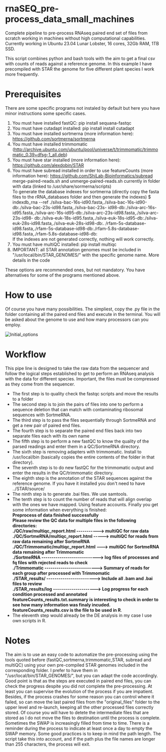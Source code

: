 # rnaSEQ_pre-process_data_small_machines
Complete pipeline to pre-process RNAseq paired end set of files from scratch working in machines without high computational capabilities. Currently working in Ubuntu 23.04 Lunar Lobster, 16 cores, 32Gb RAM, 1TB SSD. <br/>

This script combines python and bash tools with the aim to get a final csv with counts of reads against a reference genome. In this example I have precompiled with STAR the genome for five different plant species I work more frequently.

# Prerequisites
There are some specific programs not instaled by default but here you have minor instructions some specific cases.

1) You must have installed fastQC: pip install sequana-fastqc
2) You must have cutadapt installed: pip install install cutadapt
3) You must have installed sortmerna (more information here): https://github.com/sortmerna/sortmerna
4) You must have installed trimmomatic (http://archive.ubuntu.com/ubuntu/pool/universe/t/trimmomatic/trimmomatic_0.39+dfsg-1_all.deb)
5) You must have star installed (more information here): https://github.com/alexdobin/STAR
6) You must have subread installed in order to use featureCounts (more information here): https://github.com/ShiLab-Bioinformatics/subread
merge-paired-reads.sh and unmerge-paired-reads.sh currently in folder with data (linked to /usr/share/sormerna/scripts)<br />
To generate the database indexes for sortmerna (directly copy the fasta files to the rRNA_databases folder and then generate the indexes)
$ indexdb_rna --ref ./silva-bac-16s-id90.fasta,./silva-bac-16s-id90-db:./silva-bac-23s-id98.fasta,./silva-bac-23s- id98-db:./silva-arc-16s-id95.fasta,./silva-arc-16s-id95-db:./silva-arc-23s-id98.fasta,./silva-arc-23s-id98- db:./silva-euk-18s-id95.fasta,./silva-euk-18s-id95-db:./silva-euk-28s-id98.fasta,./silva-euk-28s-id98-db:. /rfam-5s-database-id98.fasta,./rfam-5s-database-id98-db:./rfam-5.8s-database-id98.fasta,./rfam-5.8s-database-id98-db: <br />
If the indexes are not generated correctly, nothing will work correctly.
7) You must have multiQC installed: pip install multiqc
8) IMPORTANT: all STAR annotation genomes must be included in "/usr/local/bin/STAR_GENOMES/" with the specific genome name. More details in the code

These options are recommended ones, but not mandatory. You have alternatives for some of the programs mentioned above.

# How to use
Of course you have many possibilities. The simpliest, copy the .py file in the folder containing all the paired end files and execute in the terminal. You will be asked about the genome to use and how many processors can you employ.<br/>

![Initial_options](https://github.com/dlazarogi/rnaSEQ_pre-process_data_small_machines/assets/77571239/488e5d05-0c1c-493b-9d45-1a888333c4cd)

# Workflow
This pipe line is designed to take the raw data from the sequencer and follow the logical steps established to get to perform an RNAseq analysis with the data
for different species. Important, the files must be compressed as they come from the sequencer.<br />

* The first step is to quality check the fastqc scripts and move the results to a folder
* The second step is to join the pairs of files into one to perform a sequence deletion that can match with contaminating ribosomal sequences with SortmeRNA.
* The third step is to pass the files sequentially through SortmeRNA and get a new pair of paired end files.
* The fourth step is to separate the paired end files back into two separate files each with its own name
* The fifth step is to perform a new fastQC to know the quality of the parsed readings and enter them in a QC/SortmeRNA directory.
* The sixth step is removing adapters with trimmomatic. Install to /usr/local/bin (basically copies the entire contents of the folder in that directory).
* The seventh step is to do new fastQC for the trimmomatic output and enter the results in the QC/trimmomatic directory.
* The eighth step is the annotation of the STAR sequences against the reference genome. If you have it installed you don't need to have ../STAR/source/
* The ninth step is to generate .bai files. We use samtools.
* The tenth step is to count the number of reads that will align overlap with the ones we have mapped. Using feature accounts. Finally you get some information when everything is finished:<br/>
**Preprocess of data finished successfully<br/>
Please review the QC data for multiple files in the following directories:<br/>
./QC/raw/multiqc_report.html -----------> multiQC for raw data<br/>
./QC/SortmeRNA/multiqc_report.html -----> multiQC for reads from raw data remaining after SortmeRNA<br/>
./QC/Trimmomatic/multiqc_report.html ---> multiQC for SortmeRNA data remaining after Trimmomatic<br/>
./SortmeRNA ----------------------------> log files of processes and fq files with rejected reads to check<br/>
./Trimmomatic --------------------------> Summary of reads for each group after processed with Trimmomatic<br/>
./STAR_results/ ------------------------> Include all .bam and .bai files to review<br/>
./STAR_results/log ---------------------> Log progress for each condition processed and annotated<br/>
featureCounts_results.txt.summary is interesting to check in order to see how many information was finaly incuded.<br/>
featureCounts_results.csv is the file to be used in R**.
* The eleventh step would already be the DE analysis in my case I use own scripts in R.

# Notes
The aim is to use an easy code to automatize the pre-processing using the tools quoted before (fastQC,sortmerna,trimmomatic,STAR, subread and multiQC) using your own pre-compiled STAR genomes included in the corresponding folder. I prefer to have them in "/usr/local/bin/STAR_GENOMES/", but you can adapt the code accordingly.<br/>
Good point is that as the steps are executed in paired end files, you can check the progress despite you did not complete the pre-processing. At least you can supervise the evolution of the process if you are impatient. Besides, if the process crashes for some reason you can control where it failed, so can move the last paired files from the "original_files" folder to the upper level and re-launch, keeping all the other processed files correctly stored. Of course you will have to detete the intermediate files that are stored as I do not move the files to destination until the process is complete. <br/>
Sometimes the SWAP is increasingly filled from time to time. There is a reminder during the process to indicate at least once a day to empty the  SWAP memory.
Some good practices is to keep in mind the path length. The script take this into account, and if the path plus the file names are longer than 255 characters, the process will exit.
